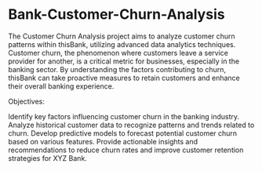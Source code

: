 #  Bank-Customer-Churn-Analysis
The Customer Churn Analysis project aims to analyze customer churn patterns within thisBank, utilizing advanced data analytics techniques. Customer churn, the phenomenon where customers leave a service provider for another, is a critical metric for businesses, especially in the banking sector. By understanding the factors contributing to churn, thisBank can take proactive measures to retain customers and enhance their overall banking experience.

Objectives:

Identify key factors influencing customer churn in the banking industry.
Analyze historical customer data to recognize patterns and trends related to churn.
Develop predictive models to forecast potential customer churn based on various features.
Provide actionable insights and recommendations to reduce churn rates and improve customer retention strategies for XYZ Bank.
